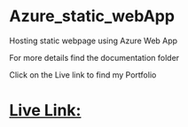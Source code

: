# Azure_static_webApp
Hosting static webpage using Azure Web App

For more details find the documentation folder

Click on the Live link to find my Portfolio

# [Live Link:](https://blue-forest-003efc010.5.azurestaticapps.net)
